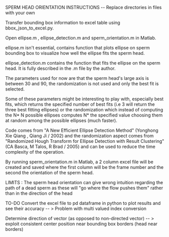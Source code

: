SPERM HEAD ORIENTATION INSTRUCTIONS -- Replace directories in files with your own

 Transfer bounding box information to excel table using bbox_json_to_excel.py.

 Open ellipse.m , ellipse_detection.m and sperm_orientation.m in Matlab.

ellipse.m isn't essential, contains function that plots ellipse on sperm bounding box to visualize how well the ellipse fits the sperm head.


ellipse_detection.m contains the function that fits the ellipse on the sperm head. It is fully described in the .m file by the author. 

The parameters used for now are that the sperm head's large axis is between 30 and 90, the randomization is not used and only the best fit is selected. 

Some of these parameters might be interesting to play with, especially best fits, which returns the specified number of best fits (i.e 3 will return the three best fitting ellipses) or the randomization which instead of computing the N* N possible ellipses computes N* the specified value choosing them at random among the possible ellipses (much faster).

Code comes from "A New Efficient Ellipse Detection Method" (Yonghong Xie Qiang , Qiang Ji / 2002) and the randomization aspect comes from "Randomized Hough Transform for Ellipse Detection with Result Clustering" (CA Basca, M Talos, R Brad / 2005) and can be used to reduce the time complexity of the operation.

By running sperm_orientation.m in Matlab, a 2 column excel file will be created and saved where the first column will be the frame number and the second the orientation of the sperm head. 

LIMITS : 
The sperm head orientation can give wrong intuition regarding the path of a dead sperm as these will "go where the flow pushes them" rather than in the direction of the head

TO-DO 
Convert the excel file to pd dataframe in python to plot results and see their accuracy -- > Problem with multi valued index conversion

Determine direction of vector (as opposed to non-directed vector) -- > exploit consistent center position near bounding box borders (head near borders) 



